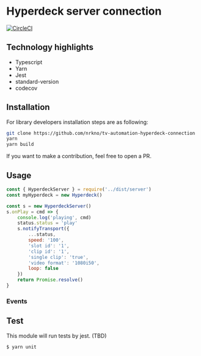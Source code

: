 
# Hyperdeck server connection

[![CircleCI](https://circleci.com/gh/baltedewit/hyperdeck-server-connection.svg?style=svg)](https://circleci.com/gh/baltedewit/hyperdeck-server-connection)

## Technology highlights
- Typescript
- Yarn
- Jest
- standard-version
- codecov

## Installation

<!-- For usage by library consumers installation is as easy as:
```sh
yarn add hyperdeck-server-connection
``` -->

For library developers installation steps are as following:
```sh
git clone https://github.com/nrkno/tv-automation-hyperdeck-connection
yarn
yarn build
```

If you want to make a contribution, feel free to open a PR.

## Usage

```javascript
const { HyperdeckServer } = require('../dist/server')
const myHyperdeck = new Hyperdeck()

const s = new HyperdeckServer()
s.onPlay = cmd => {
    console.log('playing', cmd)
    status.status = 'play'
    s.notifyTransport({
        ...status,
        speed: '100',
        'slot id': '1',
        'clip id': '1',
        'single clip': 'true',
        'video format': '1080i50',
        loop: false
    })
    return Promise.resolve()
}
```

### Events


## Test

This module will run tests by jest. (TBD)
```sh
$ yarn unit
```